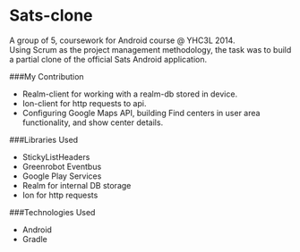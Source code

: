 # Sats-clone
A group of 5, coursework for Android course @ YHC3L 2014.</br>
Using Scrum as the project management methodology, the task was to build a partial clone of the official Sats Android application.

###My Contribution
* Realm-client for working with a realm-db stored in device.
* Ion-client for http requests to api.
* Configuring Google Maps API, building Find centers in user area functionality, and show center details.

###Libraries Used
* StickyListHeaders
* Greenrobot Eventbus
* Google Play Services
* Realm for internal DB storage
* Ion for http requests

###Technologies Used
* Android
* Gradle
